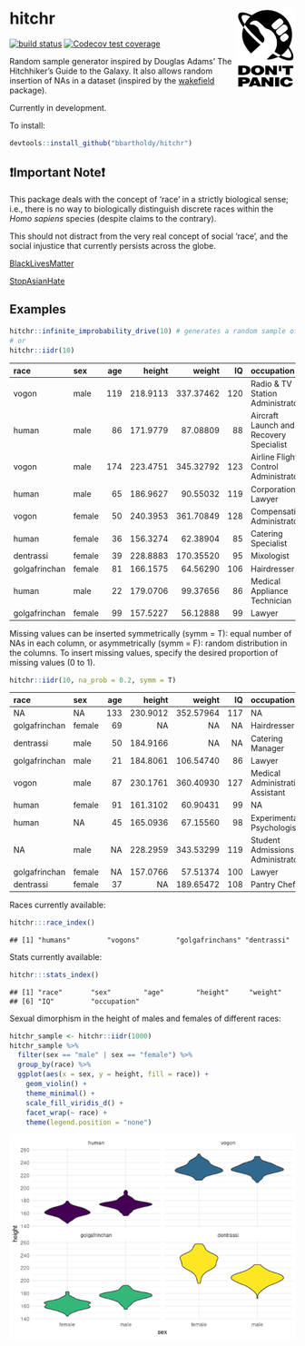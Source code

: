 
<!-- README.md is generated by README.Rmd. Please edit .Rmd file. -->

# hitchr <img src="./README_files/thumb.jpg" align="right" height="139" />

<!-- badges: start -->

[![build
status](https://github.com/bbartholdy/hitchr/workflows/R-CMD-check/badge.svg)](https://github.com/bbartholdy/hitchr/actions)
[![Codecov test
coverage](https://codecov.io/gh/bbartholdy/hitchr/branch/master/graph/badge.svg)](https://codecov.io/gh/bbartholdy/hitchr?branch=master)
<!-- badges: end -->

Random sample generator inspired by Douglas Adams’ The Hitchhiker’s
Guide to the Galaxy. It also allows random insertion of NAs in a dataset
(inspired by the [wakefield](https://github.com/trinker/wakefield)
package).

Currently in development.

To install:

``` r
devtools::install_github("bbartholdy/hitchr")
```

## :exclamation:Important Note:exclamation:

This package deals with the concept of ‘race’ in a strictly biological
sense; i.e., there is no way to biologically distinguish discrete races
within the *Homo sapiens* species (despite claims to the contrary).

This should not distract from the very real concept of social ‘race’,
and the social injustice that currently persists across the globe.

[BlackLivesMatter](https://blacklivesmatter.com/)

[StopAsianHate](https://www.stopasianhate.info/)

## Examples

``` r
hitchr::infinite_improbability_drive(10) # generates a random sample of 10 individuals
# or
hitchr::iidr(10)
```

| race          | sex    | age |   height |    weight |  IQ | occupation                              |
|:--------------|:-------|----:|---------:|----------:|----:|:----------------------------------------|
| vogon         | male   | 119 | 218.9113 | 337.37462 | 120 | Radio & TV Station Administrator        |
| human         | male   |  86 | 171.9779 |  87.08809 |  88 | Aircraft Launch and Recovery Specialist |
| vogon         | male   | 174 | 223.4751 | 345.32792 | 123 | Airline Flight Control Administrator    |
| human         | male   |  65 | 186.9627 |  90.55032 | 119 | Corporation Lawyer                      |
| vogon         | female |  50 | 240.3953 | 361.70849 | 128 | Compensation Administrator              |
| human         | female |  36 | 156.3274 |  62.38904 |  85 | Catering Specialist                     |
| dentrassi     | female |  39 | 228.8883 | 170.35520 |  95 | Mixologist                              |
| golgafrinchan | female |  81 | 166.1575 |  64.56290 | 106 | Hairdresser                             |
| human         | male   |  22 | 179.0706 |  99.37656 |  86 | Medical Appliance Technician            |
| golgafrinchan | female |  99 | 157.5227 |  56.12888 |  99 | Lawyer                                  |

Missing values can be inserted symmetrically (symm = T): equal number of
NAs in each column, or asymmetrically (symm = F): random distribution in
the columns. To insert missing values, specify the desired proportion of
missing values (0 to 1).

``` r
hitchr::iidr(10, na_prob = 0.2, symm = T)
```

| race          | sex    | age |   height |    weight |  IQ | occupation                       |
|:--------------|:-------|----:|---------:|----------:|----:|:---------------------------------|
| NA            | NA     | 133 | 230.9012 | 352.57964 | 117 | NA                               |
| golgafrinchan | female |  69 |       NA |        NA |  NA | Hairdresser                      |
| dentrassi     | male   |  50 | 184.9166 |        NA |  NA | Catering Manager                 |
| golgafrinchan | male   |  21 | 184.8061 | 106.54740 |  86 | Lawyer                           |
| vogon         | male   |  87 | 230.1761 | 360.40930 | 127 | Medical Administrative Assistant |
| human         | female |  91 | 161.3102 |  60.90431 |  99 | NA                               |
| human         | NA     |  45 | 165.0936 |  67.15560 |  98 | Experimental Psychologist        |
| NA            | male   |  NA | 228.2959 | 343.53299 | 119 | Student Admissions Administrator |
| golgafrinchan | female |  NA | 157.0766 |  57.51374 | 100 | Lawyer                           |
| dentrassi     | female |  37 |       NA | 189.65472 | 108 | Pantry Chef                      |

Races currently available:

``` r
hitchr:::race_index()
```

    ## [1] "humans"         "vogons"         "golgafrinchans" "dentrassi"

Stats currently available:

``` r
hitchr:::stats_index()
```

    ## [1] "race"       "sex"        "age"        "height"     "weight"    
    ## [6] "IQ"         "occupation"

Sexual dimorphism in the height of males and females of different races:

``` r
hitchr_sample <- hitchr::iidr(1000)
hitchr_sample %>%
  filter(sex == "male" | sex == "female") %>%
  group_by(race) %>%
  ggplot(aes(x = sex, y = height, fill = race)) +
    geom_violin() +
    theme_minimal() +
    scale_fill_viridis_d() +
    facet_wrap(~ race) +
    theme(legend.position = "none")
```

![](README_files/figure-gfm/sex-dim-1.png)<!-- -->
